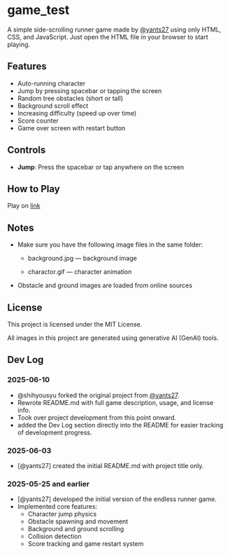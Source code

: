 # game_test

A simple side-scrolling runner game made by [@yants27](https://github.com/yants27) using only HTML, CSS, and JavaScript. Just open the HTML file in your browser to start playing.

## Features

- Auto-running character
- Jump by pressing spacebar or tapping the screen
- Random tree obstacles (short or tall)
- Background scroll effect
- Increasing difficulty (speed up over time)
- Score counter
- Game over screen with restart button

## Controls

- **Jump**: Press the spacebar or tap anywhere on the screen

## How to Play
Play on [link](shihyousyu/github.io/game_test)

## Notes
* Make sure you have the following image files in the same folder:

  * background.jpg — background image

  * charactor.gif — character animation

* Obstacle and ground images are loaded from online sources

## License

This project is licensed under the MIT License.

All images in this project are generated using generative AI (GenAI) tools.

## Dev Log

### 2025-06-10
- @shihyousyu forked the original project from [@yants27](https://github.com/yants27/game_test).
- Rewrote README.md with full game description, usage, and license info.
- Took over project development from this point onward.
- added the Dev Log section directly into the README for easier tracking of development progress.

### 2025-06-03
- [@yants27] created the initial README.md with project title only.

### 2025-05-25 and earlier
- [@yants27] developed the initial version of the endless runner game.
- Implemented core features:
  - Character jump physics
  - Obstacle spawning and movement
  - Background and ground scrolling
  - Collision detection
  - Score tracking and game restart system
